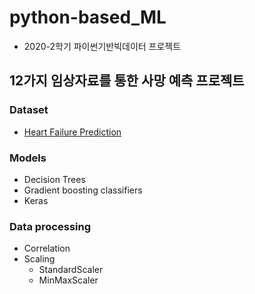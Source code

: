 # python-based_ML
- 2020-2학기 파이썬기반빅데이터 프로젝트
## 12가지 임상자료를 통한 사망 예측 프로젝트
### Dataset
- [Heart Failure Prediction](https://www.kaggle.com/andrewmvd/heart-failure-clinical-data)
### Models
- Decision Trees
- Gradient boosting classifiers
- Keras
### Data processing
- Correlation
- Scaling
  - StandardScaler
  - MinMaxScaler
